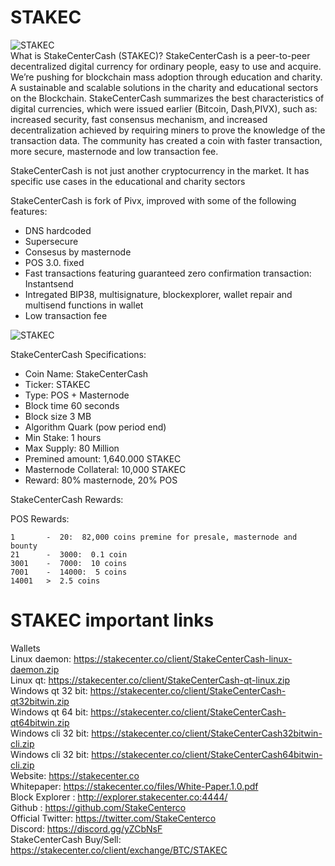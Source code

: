 # STAKEC  



![STAKEC](https://stakecenter.co/client/image_coins/STAKEC2.png)<br> 
What is StakeCenterCash (STAKEC)?
StakeCenterCash is a peer-to-peer decentralized digital currency for ordinary people, easy to use and acquire. We’re pushing for blockchain mass adoption through education and charity. A sustainable and scalable solutions in the charity and educational sectors on the Blockchain. StakeCenterCash summarizes the best characteristics of digital currencies, which were issued earlier (Bitcoin, Dash,PIVX), such as: increased security, fast consensus mechanism, and increased decentralization achieved by requiring miners to prove the knowledge of the transaction data. The community has created a coin with faster transaction, more secure, masternode and low transaction fee.

StakeCenterCash is not just another cryptocurrency in the market. It has specific use cases in the
educational and charity sectors

StakeCenterCash is fork of Pivx, improved with some of the following features: 

- DNS hardcoded 
- Supersecure
- Consesus by masternode 
- POS 3.0. fixed
- Fast transactions featuring guaranteed zero confirmation transaction: Instantsend 
- Intregated BIP38, multisignature, blockexplorer, wallet repair and multisend functions in wallet
- Low transaction fee

![STAKEC](https://stakecenter.co/client/image_coins/wallet.png)

StakeCenterCash Specifications:
- Coin Name: StakeCenterCash
- Ticker: STAKEC
- Type: POS + Masternode
- Block time 60 seconds
- Block size 3 MB
- Algorithm Quark (pow period end)
- Min Stake: 1 hours
- Max Supply: 80 Million
- Premined amount: 1,640.000 STAKEC
- Masternode Collateral: 10,000 STAKEC
- Reward: 80% masternode, 20% POS

StakeCenterCash Rewards:

POS Rewards:
```
1       -  20:  82,000 coins premine for presale, masternode and bounty
21      -  3000:  0.1 coin
3001    -  7000:  10 coins
7001    -  14000:  5 coins
14001   >  2.5 coins
```
# STAKEC important links
Wallets<br>
Linux daemon: https://stakecenter.co/client/StakeCenterCash-linux-daemon.zip<br>
Linux qt: https://stakecenter.co/client/StakeCenterCash-qt-linux.zip<br>
Windows qt 32 bit: https://stakecenter.co/client/StakeCenterCash-qt32bitwin.zip<br>
Windows qt 64 bit: https://stakecenter.co/client/StakeCenterCash-qt64bitwin.zip<br>
Windows cli 32 bit: https://stakecenter.co/client/StakeCenterCash32bitwin-cli.zip<br>
Windows cli 32 bit: https://stakecenter.co/client/StakeCenterCash64bitwin-cli.zip<br>
Website: https://stakecenter.co<br> 
Whitepaper: https://stakecenter.co/files/White-Paper.1.0.pdf<br> 
Block Explorer :  http://explorer.stakecenter.co:4444/<br> 
Github : https://github.com/StakeCenterco<br> 
Official Twitter: https://twitter.com/StakeCenterco<br> 
Discord: https://discord.gg/yZCbNsF<br> 
StakeCenterCash Buy/Sell: https://stakecenter.co/client/exchange/BTC/STAKEC<br> 

